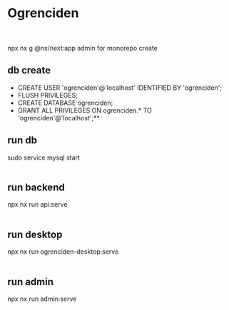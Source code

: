 # Ogrenciden  <br /><br />
npx nx g @nx/next:app admin   for monorepo create

## db create <br />
- CREATE USER 'ogrenciden'@'localhost' IDENTIFIED BY 'ogrenciden';
- FLUSH PRIVILEGES;
- CREATE DATABASE ogrenciden;
- GRANT ALL PRIVILEGES ON ogrenciden.* TO 'ogrenciden'@'localhost';**

## run  db <br />
sudo service mysql start <br /> <br />

## run backend  <br />
npx nx run api:serve <br /><br />

## run desktop <br />
npx nx run ogrenciden-desktop:serve <br /><br />

## run admin <br />
npx nx run admin:serve <br /><br />
